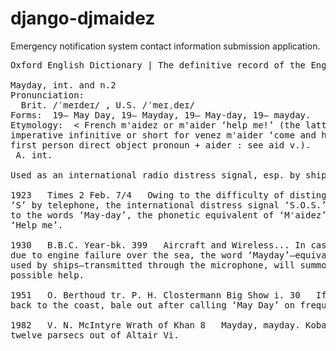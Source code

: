 # django-djmaidez
Emergency notification system contact information submission application.

<pre>
Oxford English Dictionary | The definitive record of the English language

Mayday, int. and n.2
Pronunciation:
  Brit. /ˈmeɪdeɪ/ , U.S. /ˈmeɪˌdeɪ/
Forms:  19– May Day, 19– Mayday, 19– May-day, 19– mayday.
Etymology:  < French m'aidez or m'aider ‘help me!’ (the latter being either the
imperative infinitive or short for venez m'aider ‘come and help me!’; < me ,
first person direct object pronoun + aider : see aid v.).
 A. int.

Used as an international radio distress signal, esp. by ships and aircraft.

1923   Times 2 Feb. 7/4   Owing to the difficulty of distinguishing the letter
‘S’ by telephone, the international distress signal ‘S.O.S.’ will give place
to the words ‘May-day’, the phonetic equivalent of ‘M'aidez’, the French for
‘Help me’.

1930   B.B.C. Year-bk. 399   Aircraft and Wireless... In case of distress,
due to engine failure over the sea, the word ‘Mayday’—equivalent to the S.O.S.
used by ships—transmitted through the microphone, will summon immediately all
possible help.

1951   O. Berthoud tr. P. H. Clostermann Big Show i. 30   If you can't get
back to the coast, bale out after calling ‘May Day’ on frequency D.

1982   V. N. McIntyre Wrath of Khan 8   Mayday, mayday. Kobayashi Maru
twelve parsecs out of Altair Vi.
</pre>
